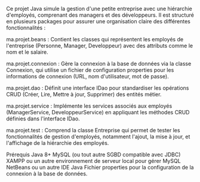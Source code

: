 Ce projet Java simule la gestion d'une petite entreprise avec une hiérarchie d'employés, comprenant des managers et des développeurs. Il est structuré en plusieurs packages pour assurer une organisation claire des différentes fonctionnalités :

ma.projet.beans : Contient les classes qui représentent les employés de l'entreprise (Personne, Manager, Developpeur) avec des attributs comme le nom et le salaire.

ma.projet.connexion : Gère la connexion à la base de données via la classe Connexion, qui utilise un fichier de configuration properties pour les informations de connexion (URL, nom d'utilisateur, mot de passe).

ma.projet.dao : Définit une interface IDao pour standardiser les opérations CRUD (Créer, Lire, Mettre à jour, Supprimer) des entités métier.

ma.projet.service : Implémente les services associés aux employés (ManagerService, DeveloppeurService) en appliquant les méthodes CRUD définies dans l'interface IDao.

ma.projet.test : Comprend la classe Entreprise qui permet de tester les fonctionnalités de gestion d'employés, notamment l'ajout, la mise à jour, et l'affichage de la hiérarchie des employés.


Prérequis
Java 8+
MySQL (ou tout autre SGBD compatible avec JDBC)
XAMPP ou un autre environnement de serveur local pour gérer MySQL
NetBeans ou un autre IDE Java
Fichier properties pour la configuration de la connexion à la base de données.
